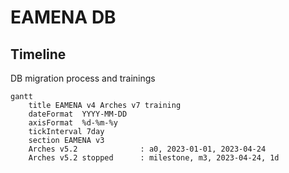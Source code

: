 # EAMENA DB

## Timeline

DB migration process and trainings

```mermaid
gantt
    title EAMENA v4 Arches v7 training
    dateFormat  YYYY-MM-DD
    axisFormat  %d-%m-%y
    tickInterval 7day
    section EAMENA v3
    Arches v5.2              : a0, 2023-01-01, 2023-04-24
    Arches v5.2 stopped      : milestone, m3, 2023-04-24, 1d
    
```
